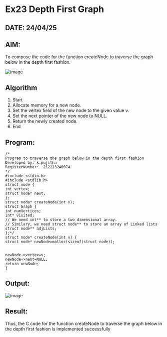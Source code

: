 # Ex23 Depth First Graph
## DATE: 24/04/25
## AIM:
To compose the code for the function createNode to traverse the graph below in the depth first fashion.

![image](https://github.com/user-attachments/assets/63552824-d0a3-49c6-a473-6db27d1f03e4)

## Algorithm
1. Start 
2. Allocate memory for a new node. 
3. Set the vertex field of the new node to the given value v. 
4. Set the next pointer of the new node to NULL. 
5. Return the newly created node. 
6. End
## Program:
```
/*
Program to traverse the graph below in the depth first fashion
Developed by: k.pujitha
RegisterNumber:  212223240074
*/
#include <stdio.h> 
#include <stdlib.h> 
struct node { 
int vertex; 
struct node* next; 
}; 
struct node* createNode(int v); 
struct Graph { 
int numVertices; 
int* visited; 
// We need int** to store a two dimensional array. 
// Similary, we need struct node** to store an array of Linked lists 
struct node** adjLists; 
};*/ 
struct node* createNode(int v) { 
struct node* newNode=malloc(sizeof(struct node)); 
  
  
newNode->vertex=v; 
newNode->next=NULL; 
return newNode; 
} 
```

## Output:


![image](https://github.com/user-attachments/assets/09151172-032f-4e3c-a997-675cfd63d46b)


## Result:

Thus, the C code for the function createNode to traverse the graph below in the depth first fashion is implemented successfully
